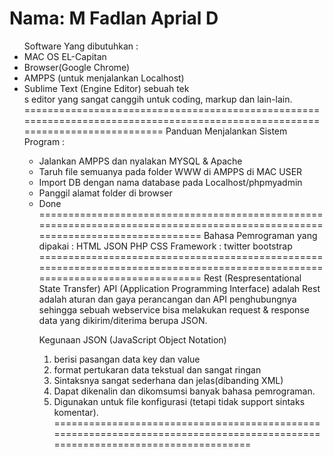 Nama: M Fadlan Aprial D
==============================================================================================================================
<ul>
Software Yang dibutuhkan :
<li>MAC OS EL-Capitan</li>
<li>Browser(Google Chrome)</li>
<li>AMPPS (untuk menjalankan Localhost)</li>
<li>Sublime Text (Engine Editor) sebuah tek</li>s editor yang sangat canggih untuk coding, markup dan lain-lain.
 </li></u>
==============================================================================================================================
Panduan Menjalankan Sistem Program :
<ul>
<li>Jalankan AMPPS dan nyalakan MYSQL & Apache</li>
<li>Taruh file semuanya pada folder WWW di AMPPS di MAC USER</li>
<li>Import DB dengan nama database pada Localhost/phpmyadmin</li>
<li>Panggil alamat folder di browser</li>
<li>Done</li></u>
==============================================================================================================================
Bahasa Pemrograman yang dipakai :
HTML
JSON
PHP
CSS
Framework :  twitter bootstrap
==============================================================================================================================
Rest (Respresentational State Transfer) API (Application Programming Interface) adalah Rest adalah aturan dan gaya perancangan dan API penghubungnya sehingga sebuah webservice bisa melakukan request & response data yang dikirim/diterima berupa JSON.

Kegunaan JSON (JavaScript Object Notation)
1. berisi pasangan data key dan value
2. format pertukaran data tekstual dan sangat ringan
3. Sintaksnya sangat sederhana dan jelas(dibanding XML)
4. Dapat dikenalin dan dikomsumsi banyak bahasa pemrograman.
5. Digunakan untuk file konfigurasi (tetapi tidak support sintaks komentar).
==============================================================================================================================

 

